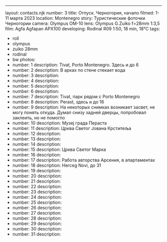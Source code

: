 ---
layout: contacts.njk
number: 3
title: Отпуск. Черногория, начало
filmed: 1-11 марта 2023
location: Montenegro
story: Туристические фоточки Черногории
camera: Olympus OM-10
lens: Olympus G.Zuiko f=28mm 1:3,5
film: Agfa Agfapan APX100
developing: Rodinal R09 1:50, 18 min, 18°C
tags:
  - roll
  - olympus
  - zuiko 28mm
  - rodinal
  - bw
photos:
  - number: 1
    description: Tivat, Porto Montenegro. Здесь и до 6
  - number: 2
    description: В арках по стене стекает вода
  - number: 3
    description:
  - number: 4
    description:
  - number: 5
    description:
  - number: 6
    description:
  - number: 7
    description: Tivat, парк рядом с Porto Montenegro
  - number: 8
    description: Perast, здесь и до 16
  - number: 9
    description: На некоторых снимках возникает засвет, не могу понять откуда. Думал снизу задней дверцы, попробовал заклеить, но не помогло
  - number: 10
    description: Музеј града Пераста
  - number: 11
    description: Црква Светог Јована Крститеља
  - number: 12
    description:
  - number: 13
    description:
  - number: 14
    description:
  - number: 15
    description: Црква Светог Марка
  - number: 16
    description:
  - number: 17
    description: Работа авторства Арсения, в апартаментах
  - number: 18
    description: Herceg Novi, до 31
  - number: 19
    description:
  - number: 20
    description:
  - number: 21
    description:
  - number: 22
    description:
  - number: 23
    description:
  - number: 24
    description:
  - number: 25
    description:
  - number: 26
    description:
  - number: 27
    description:
  - number: 28
    description:
  - number: 29
    description:
  - number: 30
    description:
  - number: 31
    description:
